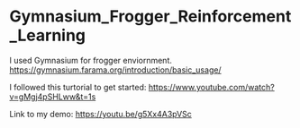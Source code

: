 # Gymnasium_Frogger_Reinforcement_Learning

I used Gymnasium for frogger enviornment.
https://gymnasium.farama.org/introduction/basic_usage/

I followed this turtorial to get started: https://www.youtube.com/watch?v=gMgj4pSHLww&t=1s

Link to my demo: https://youtu.be/g5Xx4A3pVSc
